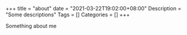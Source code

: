 +++
title = "about"
date = "2021-03-22T19:02:00+08:00"
Description = "Some descriptions"
Tags = []
Categories = []
+++

Something about me
